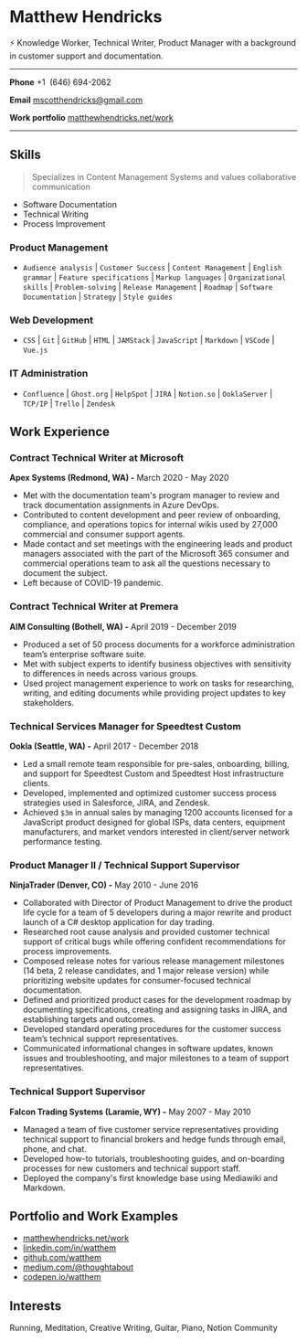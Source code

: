 # Matthew Hendricks

⚡ Knowledge Worker, Technical Writer, Product Manager with a background in customer support and documentation.

---

**Phone** +1 ‪ (646) 694-2062

**Email** [mscotthendricks@gmail.com](mailto:mscotthendricks@gmail.com)

**Work portfolio** [matthewhendricks.net/work](https://www.notion.so/work)

---

## Skills

> Specializes in Content Management Systems and values collaborative communication

- Software Documentation
- Technical Writing
- Process Improvement

### Product Management

- `Audience analysis` | `Customer Success` | `Content Management` | `English grammar` | `Feature specifications` | `Markup languages` | `Organizational skills` | `Problem-solving` | `Release Management` | `Roadmap` | `Software Documentation` | `Strategy` | `Style guides`

### Web Development

- `CSS` | `Git` | `GitHub` | `HTML` | `JAMStack` | `JavaScript` | `Markdown` | `VSCode` | `Vue.js`

### IT Administration

- `Confluence` | `Ghost.org` | `HelpSpot` | `JIRA` | `Notion.so` | `OoklaServer` | `TCP/IP` | `Trello` | `Zendesk`

## Work Experience

### Contract Technical Writer at Microsoft

**Apex Systems (Redmond, WA) -** March 2020 - May 2020

- Met with the documentation team's program manager to review and track documentation assignments in Azure DevOps.
- Contributed to content development and peer review of onboarding, compliance, and operations topics for internal wikis used by 27,000 commercial and consumer support agents.
- Made contact and set meetings with the engineering leads and product managers associated with the part of the Microsoft 365 consumer and commercial operations team to ask all the questions necessary to document the subject.
- Left because of COVID-19 pandemic.

### Contract Technical Writer at Premera

**AIM Consulting (Bothell, WA) -** April 2019 - December 2019

- Produced a set of 50 process documents for a workforce administration team’s enterprise software suite.
- Met with subject experts to identify business objectives with sensitivity to differences in needs across various groups.
- Used project management experience to work on tasks for researching, writing, and editing documents while providing project updates to key stakeholders.

### Technical Services Manager for Speedtest Custom

**Ookla (Seattle, WA) -** April 2017 - December 2018

- Led a small remote team responsible for pre-sales, onboarding, billing, and support for Speedtest Custom and Speedtest Host infrastructure clients.
- Developed, implemented and optimized customer success process strategies used in Salesforce, JIRA, and Zendesk.
- Achieved `$3m` in annual sales by managing 1200 accounts licensed for a JavaScript product designed for global ISPs, data centers, equipment manufacturers, and market vendors interested in client/server network performance testing.

### Product Manager II / Technical Support Supervisor

**NinjaTrader (Denver, CO) -** May 2010 - June 2016

- Collaborated with Director of Product Management to drive the product life cycle for a team of 5 developers during a major rewrite and product launch of a C# desktop application for day trading.
- Researched root cause analysis and provided customer technical support of critical bugs while offering confident recommendations for process improvements.
- Composed release notes for various release management milestones (14 beta, 2 release candidates, and 1 major release version) while prioritizing website updates for consumer-focused technical documentation.
- Defined and prioritized product cases for the development roadmap by documenting specifications, creating and assigning tasks in JIRA, and establishing targets and outcomes.
- Developed standard operating procedures for the customer success team’s technical support representatives.
- Communicated informational changes in software updates, known issues and troubleshooting, and major milestones to a team of support representatives.

### Technical Support Supervisor

**Falcon Trading Systems (Laramie, WY) -** May 2007 - May 2010

- Managed a team of five customer service representatives providing technical support to financial brokers and hedge funds through email, phone, and chat.
- Developed how-to tutorials, troubleshooting guides, and on-boarding processes for new customers and technical support staff.
- Deployed the company's first knowledge base using Mediawiki and Markdown.

## Portfolio and Work Examples

- [matthewhendricks.net/work](https://www.matthewhendricks.net/work)
- [linkedin.com/in/watthem](https://www.linkedin.com/in/watthem)
- [github.com/watthem](https://github.com/watthem)
- [medium.com/@thoughtabout](https://medium.com/@thoughtabout)
- [codepen.io/watthem](https://codepen.io/watthem)

## Interests

Running, Meditation, Creative Writing, Guitar, Piano, Notion Community
